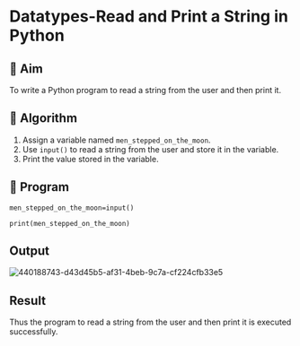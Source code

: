 # Datatypes-Read and Print a String in Python

## 🎯 Aim
To write a Python program to read a string from the user and then print it.

## 🧠 Algorithm
1. Assign a variable named `men_stepped_on_the_moon`.
2. Use `input()` to read a string from the user and store it in the variable.
3. Print the value stored in the variable.

## 🧾 Program
```
men_stepped_on_the_moon=input()

print(men_stepped_on_the_moon)
```
## Output
![440188743-d43d45b5-af31-4beb-9c7a-cf224cfb33e5](https://github.com/user-attachments/assets/1f581ded-2fca-44b3-88ed-412c88969aa5)

## Result
Thus the program to read a string from the user and then print it is executed successfully.

